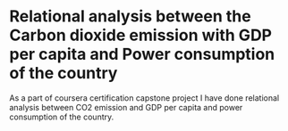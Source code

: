 # Relational analysis between the Carbon dioxide emission with GDP per capita and Power consumption of the country  
As a part of coursera certification capstone project I have done relational analysis between CO2 emission and GDP per capita and power consumption of the country.
